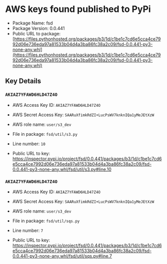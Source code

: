 # AWS keys found published to PyPi

* Package Name: fsd
* Package Version: 0.0.441
* Public URL to package: [https://files.pythonhosted.org/packages/b3/1d/c1be1c7cd6e5cca4ce7992d06e736eda97a81533b04d4a3ba86fc38a2c09/fsd-0.0.441-py3-none-any.whl](https://files.pythonhosted.org/packages/b3/1d/c1be1c7cd6e5cca4ce7992d06e736eda97a81533b04d4a3ba86fc38a2c09/fsd-0.0.441-py3-none-any.whl)

## Key Details

### `AKIAZ7YFAWD6HLD47Z4O`

* AWS Access Key ID: `AKIAZ7YFAWD6HLD47Z4O`
* AWS Secret Access Key: `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` 
* AWS role name: `user/s3_dev`
* File in package: `fsd/util/s3.py`
* Line number: `10`

* Public URL to key: https://inspector.pypi.io/project/fsd/0.0.441/packages/b3/1d/c1be1c7cd6e5cca4ce7992d06e736eda97a81533b04d4a3ba86fc38a2c09/fsd-0.0.441-py3-none-any.whl/fsd/util/s3.py#line.10



### `AKIAZ7YFAWD6HLD47Z4O`

* AWS Access Key ID: `AKIAZ7YFAWD6HLD47Z4O`
* AWS Secret Access Key: `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` 
* AWS role name: `user/s3_dev`
* File in package: `fsd/util/sqs.py`
* Line number: `7`

* Public URL to key: https://inspector.pypi.io/project/fsd/0.0.441/packages/b3/1d/c1be1c7cd6e5cca4ce7992d06e736eda97a81533b04d4a3ba86fc38a2c09/fsd-0.0.441-py3-none-any.whl/fsd/util/sqs.py#line.7


